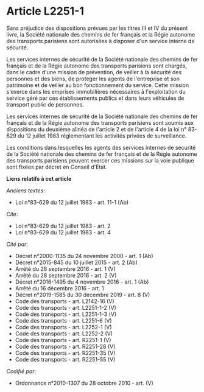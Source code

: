 # Article L2251-1

Sans préjudice des dispositions prévues par les titres III et IV du présent livre, la Société nationale des chemins de fer
français et la Régie autonome des transports parisiens sont autorisées à disposer d'un service interne de sécurité.

Les services internes de sécurité de la Société nationale des chemins de fer français et de la Régie autonome des transports
parisiens sont chargés, dans le cadre d'une mission de prévention, de veiller à la sécurité des personnes et des biens, de
protéger les agents de l'entreprise et son patrimoine et de veiller au bon fonctionnement du service. Cette mission s'exerce
dans les emprises immobilières nécessaires à l'exploitation du service géré par ces établissements publics et dans leurs
véhicules de transport public de personnes.

Les services internes de sécurité de la Société nationale des chemins de fer français et de la Régie autonome des transports
parisiens sont soumis aux dispositions du deuxième alinéa de l'article 2 et de l'article 4 de la loi n° 83-629 du 12 juillet
1983 réglementant les activités privées de surveillance.

Les conditions dans lesquelles les agents des services internes de sécurité de la Société nationale des chemins de fer
français et de la Régie autonome des transports parisiens peuvent exercer ces missions sur la voie publique sont fixées par
décret en Conseil d'Etat.

**Liens relatifs à cet article**

_Anciens textes_:

  - Loi n°83-629 du 12 juillet 1983 - art. 11-1 (Ab)

_Cite_:

  - Loi n°83-629 du 12 juillet 1983 - art. 2
  - Loi n°83-629 du 12 juillet 1983 - art. 4

_Cité par_:

  - Décret n°2000-1135 du 24 novembre 2000 - art. 1 (Ab)
  - Décret n°2015-845 du 10 juillet 2015 - art. 2 (Ab)
  - Arrêté du 28 septembre 2016 - art. 1 (V)
  - Arrêté du 28 septembre 2016 - art. 2 (V)
  - Décret n°2016-1495 du 4 novembre 2016 - art. 1 (Ab)
  - Arrêté du 16 décembre 2016 - art. 1
  - Décret n°2019-1585 du 30 décembre 2019 - art. 8 (V)
  - Code des transports - art. L2142-16 (V)
  - Code des transports - art. L2251-1-2 (V)
  - Code des transports - art. L2251-1-3 (V)
  - Code des transports - art. L2251-6 (V)
  - Code des transports - art. L2252-1 (V)
  - Code des transports - art. L2252-2 (V)
  - Code des transports - art. R2251-1 (V)
  - Code des transports - art. R2251-28 (V)
  - Code des transports - art. R2251-35 (V)
  - Code des transports - art. R2251-55 (V)

_Codifié par_:

  - Ordonnance n°2010-1307 du 28 octobre 2010 - art. (V)
